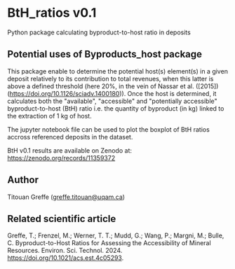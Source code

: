 # BtH_ratios v0.1
Python package calculating byproduct-to-host ratio in deposits

## Potential uses of Byproducts_host package
This package enable to determine the potential host(s) element(s) in a given deposit relatively to its contribution to total revenues, when this latter is above a defined threshold (here 20%, in the vein of Nassar et al. ([2015])(https://doi.org/10.1126/sciadv.1400180)).
Once the host is determined, it calculates both the "available", "accessible" and "potentially accessible" byproduct-to-host (BtH) ratio i.e. the quantity of byproduct (in kg) linked to the extraction of 1 kg of host.

The jupyter notebook file can be used to plot the boxplot of BtH ratios accross referenced deposits in the dataset.

BtH v0.1 results are available on Zenodo at: https://zenodo.org/records/11359372

## Author
Titouan Greffe (greffe.titouan@uqam.ca)

## Related scientific article
Greffe, T.; Frenzel, M.; Werner, T. T.; Mudd, G.; Wang, P.; Margni, M.; Bulle, C. Byproduct-to-Host Ratios for Assessing the Accessibility of Mineral Resources. Environ. Sci. Technol. 2024. https://doi.org/10.1021/acs.est.4c05293.
